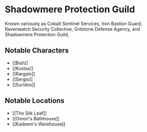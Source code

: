 # Shadowmere Protection Guild

Known variously as Cobalt Sentinel Services, Iron Bastion Guard, Ravenwatch Security Collective, Gritstone Defense Agency, and Shadowmere Protection Guild, 
## Notable Characters

- [[Bish]]
- [[Kostas]]
- [[Rargain]]
- [[Sergio]]
- [[Suridos]]
## Notable Locations

- [[The Silk Leaf]]
- [[Omori's Bathhouse]]
- [[Kadeem's Warehouse]]